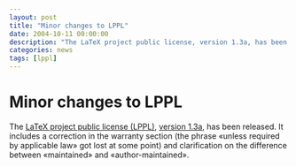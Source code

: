 ```yaml
---
layout: post
title: "Minor changes to LPPL"
date: 2004-10-11 00:00:00
description: "The LaTeX project public license, version 1.3a, has been released. It includes a correction in the warranty section and a clarification on maintainers."
categories: news
tags: [lppl]
---
```


# Minor changes to LPPL

The [LaTeX project public license (LPPL)]({{site.baseurl}}/lppl/), [version 1.3a]({{site.baseurl}}/lppl/lppl-1-3a/), has been released. It includes a correction in the warranty section (the phrase «unless required by applicable law» got lost at some point) and clarification on the difference between «maintained» and «author-maintained».
